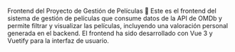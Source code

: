 Frontend del Proyecto de Gestión de Películas 🎥
Este es el frontend del sistema de gestión de películas que consume datos de la API de OMDb y permite filtrar y visualizar las películas, incluyendo una valoración personal generada en el backend. El frontend ha sido desarrollado con Vue 3 y Vuetify para la interfaz de usuario.
